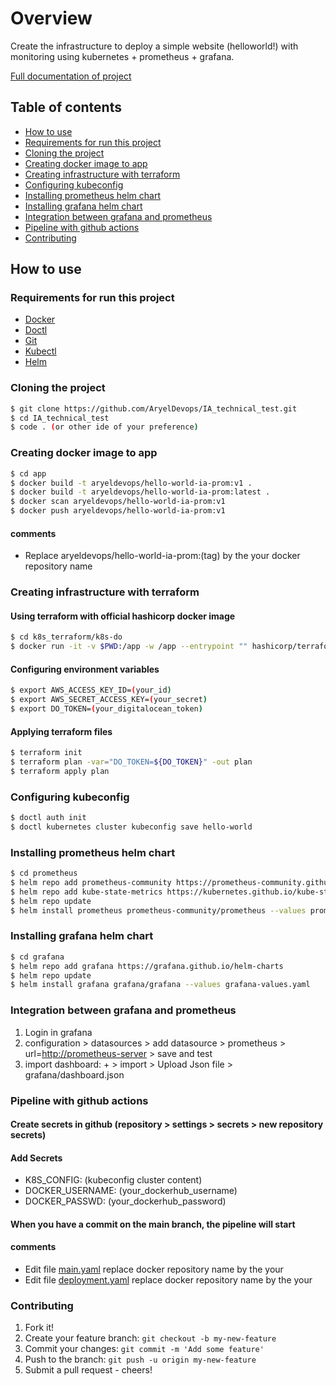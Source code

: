 # Overview

Create the infrastructure to deploy a simple website (helloworld!) with
monitoring using kubernetes + prometheus + grafana.

[Full documentation of project](doc.md)

## Table of contents

* [How to use](#How-to-use)
* [Requirements for run this project](#Requirements-for-run-this-project)
* [Cloning the project](#Cloning-the-project)
* [Creating docker image to app](#Creating-docker-image-to-app)
* [Creating infrastructure with terraform](#Creating-infrastructure-with-terraform)
* [Configuring kubeconfig](#Configuring-kubeconfig)
* [Installing prometheus helm chart](#Installing-prometheus-helm-chart)
* [Installing grafana helm chart](#Installing-grafana-helm-chart)
* [Integration between grafana and prometheus](#Integration-between-grafana-and-prometheus)
* [Pipeline with github actions](#Pipeline-with-github-actions)
* [Contributing](#Contributing)

## How to use

### Requirements for run this project

* [Docker](https://docs.docker.com/engine/install/)
* [Doctl](https://docs.digitalocean.com/reference/doctl/how-to/install/)
* [Git](https://git-scm.com/)
* [Kubectl](https://kubernetes.io/docs/tasks/tools/install-kubectl-linux/)
* [Helm](https://helm.sh/)

### Cloning the project

```sh
$ git clone https://github.com/AryelDevops/IA_technical_test.git
$ cd IA_technical_test
$ code . (or other ide of your preference)
```

### Creating docker image to app

```sh
$ cd app
$ docker build -t aryeldevops/hello-world-ia-prom:v1 .
$ docker build -t aryeldevops/hello-world-ia-prom:latest .
$ docker scan aryeldevops/hello-world-ia-prom:v1
$ docker push aryeldevops/hello-world-ia-prom:v1
```

#### comments

* Replace aryeldevops/hello-world-ia-prom:(tag) by the your docker repository name

### Creating infrastructure with terraform

#### Using terraform with official hashicorp docker image

```sh
$ cd k8s_terraform/k8s-do
$ docker run -it -v $PWD:/app -w /app --entrypoint "" hashicorp/terraform:light sh
```

#### Configuring environment variables

```sh
$ export AWS_ACCESS_KEY_ID=(your_id)
$ export AWS_SECRET_ACCESS_KEY=(your_secret)
$ export DO_TOKEN=(your_digitalocean_token)
```

#### Applying terraform files

```sh
$ terraform init
$ terraform plan -var="DO_TOKEN=${DO_TOKEN}" -out plan
$ terraform apply plan
```

### Configuring kubeconfig

```sh
$ doctl auth init 
$ doctl kubernetes cluster kubeconfig save hello-world 
```

### Installing prometheus helm chart

```sh
$ cd prometheus
$ helm repo add prometheus-community https://prometheus-community.github.io/helm-charts
$ helm repo add kube-state-metrics https://kubernetes.github.io/kube-state-metrics
$ helm repo update
$ helm install prometheus prometheus-community/prometheus --values prometheus-values.yaml
```

### Installing grafana helm chart

```sh
$ cd grafana
$ helm repo add grafana https://grafana.github.io/helm-charts
$ helm repo update
$ helm install grafana grafana/grafana --values grafana-values.yaml
```

### Integration between grafana and prometheus

1. Login in grafana
2. configuration > datasources > add datasource > prometheus > url=<http://prometheus-server> > save and test
3. import dashboard: + > import > Upload Json file > grafana/dashboard.json

### Pipeline with github actions

#### Create secrets in github (repository > settings > secrets > new repository secrets)

#### Add Secrets

* K8S_CONFIG: (kubeconfig cluster content)
* DOCKER_USERNAME: (your_dockerhub_username)
* DOCKER_PASSWD: (your_dockerhub_password)

#### When you have a commit on the main branch, the pipeline will start

#### comments

* Edit file [main.yaml](.github/workflows/main.yaml) replace docker repository name by the your
* Edit file [deployment.yaml](k8s/deployment.yaml) replace docker repository name by the your

### Contributing

1. Fork it!
2. Create your feature branch: `git checkout -b my-new-feature`
3. Commit your changes: `git commit -m 'Add some feature'`
4. Push to the branch: `git push -u origin my-new-feature`
5. Submit a pull request - cheers!

